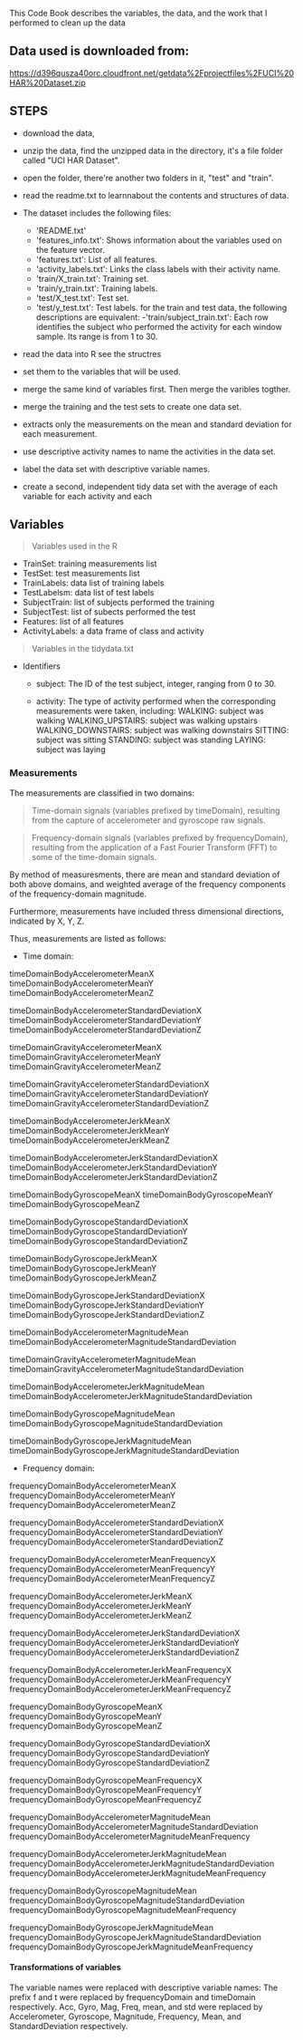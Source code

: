 
This Code Book describes the variables, the data, and the work that I performed to clean up the data

## Data used is downloaded from:

https://d396qusza40orc.cloudfront.net/getdata%2Fprojectfiles%2FUCI%20HAR%20Dataset.zip

## STEPS

* download the data, 

* unzip the data,
  find the unzipped data in the directory, it's a file folder called "UCI HAR Dataset".
  
* open the folder, 
  there're another two folders in it, "test" and "train".
  
* read the readme.txt to learnnabout the contents and structures of data.

* The dataset includes the following files:
  - 'README.txt'
  - 'features_info.txt': Shows information about the variables used on the feature vector.
  - 'features.txt': List of all features.
  - 'activity_labels.txt': Links the class labels with their activity name.
  - 'train/X_train.txt': Training set.
  - 'train/y_train.txt': Training labels.
  - 'test/X_test.txt': Test set.
  - 'test/y_test.txt': Test labels.
  for the train and test data, the following descriptions are equivalent:
  -'train/subject_train.txt': Each row identifies the subject who performed the activity for each window sample. Its range is from 1 to 30. 
  
* read the data into R
  see the structres

* set them to the variables that will be used.

* merge the same kind of variables first. Then merge the varibles togther.

* merge the training and the test sets to create one data set.

* extracts only the measurements on the mean and standard deviation for each measurement. 

* use descriptive activity names to name the activities in the data set.

* label the data set with descriptive variable names.

* create a second, independent tidy data set with the average of each variable for each activity and each 

## Variables

> Variables used in the R

* TrainSet: training measurements list
* TestSet: test measurements list
* TrainLabels: data list of training labels
* TestLabelsm: data list of test labels
* SubjectTrain: list of subjects performed the training 
* SubjectTest: list of subects performed the test
* Features: list of all features
* ActivityLabels: a data frame of class and activity

> Variables in the tidydata.txt

* Identifiers

  - subject: The ID of the test subject, integer, ranging from 0 to 30.

  - activity: The type of activity performed when the corresponding measurements were taken, including:
  WALKING: subject was walking
  WALKING_UPSTAIRS: subject was walking upstairs
  WALKING_DOWNSTAIRS: subject was walking downstairs
  SITTING: subject was sitting
  STANDING: subject was standing
  LAYING: subject was laying

### Measurements

The measurements are classified in two domains:

> Time-domain signals (variables prefixed by timeDomain), resulting from the capture of accelerometer and gyroscope raw signals.

> Frequency-domain signals (variables prefixed by frequencyDomain), resulting from the application of a Fast Fourier Transform (FFT) to some of the time-domain signals.

By method of measuresments, there are mean and standard deviation of both above domains, and weighted average of the frequency components of the frequency-domain magnitude.

Furthermore, measurements have included thress dimensional directions, indicated by X, Y, Z.

Thus, measurements are listed as follows:

  + Time domain:

timeDomainBodyAccelerometerMeanX
timeDomainBodyAccelerometerMeanY
timeDomainBodyAccelerometerMeanZ

timeDomainBodyAccelerometerStandardDeviationX
timeDomainBodyAccelerometerStandardDeviationY
timeDomainBodyAccelerometerStandardDeviationZ

timeDomainGravityAccelerometerMeanX
timeDomainGravityAccelerometerMeanY
timeDomainGravityAccelerometerMeanZ

timeDomainGravityAccelerometerStandardDeviationX
timeDomainGravityAccelerometerStandardDeviationY
timeDomainGravityAccelerometerStandardDeviationZ

timeDomainBodyAccelerometerJerkMeanX
timeDomainBodyAccelerometerJerkMeanY
timeDomainBodyAccelerometerJerkMeanZ

timeDomainBodyAccelerometerJerkStandardDeviationX
timeDomainBodyAccelerometerJerkStandardDeviationY
timeDomainBodyAccelerometerJerkStandardDeviationZ

timeDomainBodyGyroscopeMeanX
timeDomainBodyGyroscopeMeanY
timeDomainBodyGyroscopeMeanZ

timeDomainBodyGyroscopeStandardDeviationX
timeDomainBodyGyroscopeStandardDeviationY
timeDomainBodyGyroscopeStandardDeviationZ

timeDomainBodyGyroscopeJerkMeanX
timeDomainBodyGyroscopeJerkMeanY
timeDomainBodyGyroscopeJerkMeanZ

timeDomainBodyGyroscopeJerkStandardDeviationX
timeDomainBodyGyroscopeJerkStandardDeviationY
timeDomainBodyGyroscopeJerkStandardDeviationZ

timeDomainBodyAccelerometerMagnitudeMean
timeDomainBodyAccelerometerMagnitudeStandardDeviation

timeDomainGravityAccelerometerMagnitudeMean
timeDomainGravityAccelerometerMagnitudeStandardDeviation

timeDomainBodyAccelerometerJerkMagnitudeMean
timeDomainBodyAccelerometerJerkMagnitudeStandardDeviation

timeDomainBodyGyroscopeMagnitudeMean
timeDomainBodyGyroscopeMagnitudeStandardDeviation

timeDomainBodyGyroscopeJerkMagnitudeMean
timeDomainBodyGyroscopeJerkMagnitudeStandardDeviation

   - Frequency domain:

frequencyDomainBodyAccelerometerMeanX
frequencyDomainBodyAccelerometerMeanY
frequencyDomainBodyAccelerometerMeanZ

frequencyDomainBodyAccelerometerStandardDeviationX
frequencyDomainBodyAccelerometerStandardDeviationY
frequencyDomainBodyAccelerometerStandardDeviationZ

frequencyDomainBodyAccelerometerMeanFrequencyX
frequencyDomainBodyAccelerometerMeanFrequencyY
frequencyDomainBodyAccelerometerMeanFrequencyZ

frequencyDomainBodyAccelerometerJerkMeanX
frequencyDomainBodyAccelerometerJerkMeanY
frequencyDomainBodyAccelerometerJerkMeanZ

frequencyDomainBodyAccelerometerJerkStandardDeviationX
frequencyDomainBodyAccelerometerJerkStandardDeviationY
frequencyDomainBodyAccelerometerJerkStandardDeviationZ

frequencyDomainBodyAccelerometerJerkMeanFrequencyX
frequencyDomainBodyAccelerometerJerkMeanFrequencyY
frequencyDomainBodyAccelerometerJerkMeanFrequencyZ

frequencyDomainBodyGyroscopeMeanX
frequencyDomainBodyGyroscopeMeanY
frequencyDomainBodyGyroscopeMeanZ

frequencyDomainBodyGyroscopeStandardDeviationX
frequencyDomainBodyGyroscopeStandardDeviationY
frequencyDomainBodyGyroscopeStandardDeviationZ

frequencyDomainBodyGyroscopeMeanFrequencyX
frequencyDomainBodyGyroscopeMeanFrequencyY
frequencyDomainBodyGyroscopeMeanFrequencyZ

frequencyDomainBodyAccelerometerMagnitudeMean
frequencyDomainBodyAccelerometerMagnitudeStandardDeviation
frequencyDomainBodyAccelerometerMagnitudeMeanFrequency

frequencyDomainBodyAccelerometerJerkMagnitudeMean
frequencyDomainBodyAccelerometerJerkMagnitudeStandardDeviation
frequencyDomainBodyAccelerometerJerkMagnitudeMeanFrequency

frequencyDomainBodyGyroscopeMagnitudeMean
frequencyDomainBodyGyroscopeMagnitudeStandardDeviation
frequencyDomainBodyGyroscopeMagnitudeMeanFrequency

frequencyDomainBodyGyroscopeJerkMagnitudeMean
frequencyDomainBodyGyroscopeJerkMagnitudeStandardDeviation
frequencyDomainBodyGyroscopeJerkMagnitudeMeanFrequency


#### Transformations of variables

The variable names were replaced with descriptive variable names:
The prefix f and t were replaced by frequencyDomain and timeDomain respectively.
Acc, Gyro, Mag, Freq, mean, and std were replaced by Accelerometer, Gyroscope, Magnitude, Frequency, Mean, and StandardDeviation respectively.
